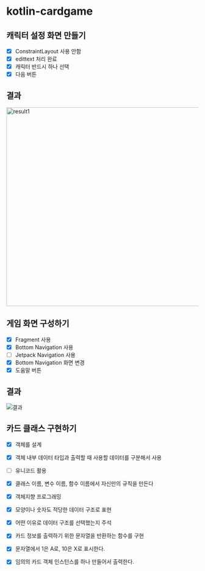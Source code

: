 # kotlin-cardgame
## 캐릭터 설정 화면 만들기
- [x] ConstraintLayout 사용 안함
- [x] edittext 처리 완료
- [x] 캐릭터 반드시 하나 선택
- [x] 다음 버튼

## 결과
<img width="519" alt="result1" src="https://user-images.githubusercontent.com/79190824/155174504-dd015354-4127-4797-a3e2-c5a347825503.png">

## 게임 화면 구성하기
- [x] Fragment 사용
- [x] Bottom Navigation 사용
- [ ] Jetpack Navigation 사용
- [x] Bottom Navigation 화면 변경
- [x] 도움말 버튼

## 결과
![결과](https://user-images.githubusercontent.com/79190824/155176273-adad454b-8047-4aad-b51d-d272aad6e411.gif)

## 카드 클래스 구현하기
- [x] 객체를 설계

- [x] 객체 내부 데이터 타입과 출력할 때 사용할 데이터를 구분해서 사용

- [ ] 유니코드 활용

- [x] 클래스 이름, 변수 이름, 함수 이름에서 자신만의 규칙을 만든다

- [x] 객체지향 프로그래밍

- [x] 모양이나 숫자도 적당한 데이터 구조로 표현

- [x] 어떤 이유로 데이터 구조를 선택했는지 주석

- [x] 카드 정보를 출력하기 위한 문자열을 반환하는 함수를 구현

- [x] 문자열에서 1은 A로, 10은 X로 표시한다.

- [x] 임의의 카드 객체 인스턴스를 하나 만들어서 출력한다.



